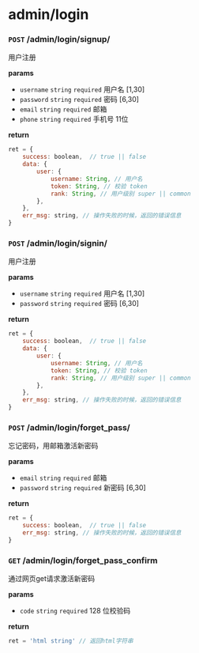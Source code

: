 # admin/login

### `POST` /admin/login/signup/
用户注册

__params__

- `username` `string` `required` 用户名 [1,30]
- `password` `string` `required` 密码 [6,30]
- `email` `string` `required` 邮箱
- `phone` `string` `required` 手机号 11位

__return__

```js
ret = {
    success: boolean,  // true || false
    data: {
        user: {
            username: String, // 用户名
            token: String, // 校验 token
            rank: String, // 用户级别 super || common
        },
    },
    err_msg: string, // 操作失败的时候，返回的错误信息
}
```

### `POST` /admin/login/signin/

用户注册

__params__
- `username` `string` `required` 用户名 [1,30]
- `password` `string` `required` 密码 [6,30]

__return__
```js
ret = {
    success: boolean,  // true || false
    data: {
        user: {
            username: String, // 用户名
            token: String, // 校验 token
            rank: String, // 用户级别 super || common
        },
    },
    err_msg: string, // 操作失败的时候，返回的错误信息
}
```

### `POST` /admin/login/forget_pass/
忘记密码，用邮箱激活新密码

__params__

- `email` `string` `required` 邮箱
- `password` `string` `required` 新密码 [6,30]

__return__

```js
ret = {
    success: boolean,  // true || false
    err_msg: string, // 操作失败的时候，返回的错误信息
}
```

### `GET` /admin/login/forget_pass_confirm

通过网页get请求激活新密码

__params__

- `code` `string` `required` 128 位校验码

__return__

```js
ret = 'html string' // 返回html字符串
```

